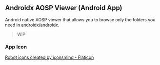 ## Androidx AOSP Viewer (Android App)

Android native AOSP viewer that allows you to browse only the folders 
you need in [androidx/androidx](https://github.com/androidx/androidx).

> WIP

### App Icon

<a href="https://www.flaticon.com/free-icons/robot" title="robot icons">Robot icons created by iconsmind - Flaticon</a>

